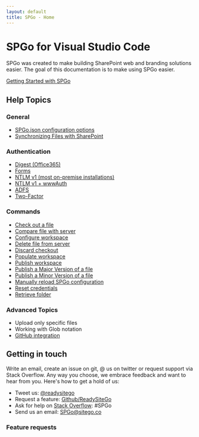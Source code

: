```yaml
---
layout: default
title: SPGo - Home
---
```


# SPGo for Visual Studio Code

SPGo was created to make building SharePoint web and branding solutions easier. The goal of this documentation is to make using SPGo easier.

[Getting Started with SPGo](https://github.com/readysitego/spgo/wiki/Getting-Started-with-SPGo)

## Help Topics
### General
* [SPGo.json configuration options](https://github.com/readysitego/spgo/wiki/Config-Options)
* [Synchronizing Files with SharePoint](https://github.com/readysitego/spgo/wiki/Synchronizing-Files-with-SharePoint)

### Authentication
* [Digest (Office365)](https://github.com/readysitego/spgo/wiki/ADFS-Authentication)
* [Forms](https://github.com/readysitego/spgo/wiki/Forms-Authentication)
* [NTLM v1 (most on-premise installations)](https://github.com/readysitego/spgo/wiki/NTLM-Authentication)
* [NTLM v1 + wwwAuth](https://github.com/readysitego/spgo/wiki/NTLM-www-Authentication)
* [ADFS](https://github.com/readysitego/spgo/wiki/ADFS-Authentication)
* [Two-Factor](https://github.com/readysitego/spgo/wiki/Two-Factor-Authentication)

### Commands
* [Check out a file](https://github.com/readysitego/spgo/wiki/Check-Out-File)
* [Compare file with server](https://github.com/readysitego/spgo/wiki/Compare-With-Server)
* [Configure workspace](https://github.com/readysitego/spgo/wiki/Configure-Workspace)
* [Delete file from server](https://github.com/readysitego/spgo/wiki/Delete-File)
* [Discard checkout](https://github.com/readysitego/spgo/wiki/Discard-Checkout)
* [Populate workspace](https://github.com/readysitego/spgo/wiki/Populate-Workspace)
* [Publish workspace](https://github.com/readysitego/spgo/wiki/Publish-Workspace)
* [Publish a Major Version of a file](https://github.com/readysitego/spgo/wiki/Publish-Major-File)
* [Publish a Minor Version of a file](https://github.com/readysitego/spgo/wiki/Publish-Minor-File)
* [Manually reload SPGo configuration](https://github.com/readysitego/spgo/wiki/Reload-Configuration)
* [Reset credentials](https://github.com/readysitego/spgo/wiki/Reset-Credentials)
* [Retrieve folder](https://github.com/readysitego/spgo/wiki/Retrieve-Folder)

### Advanced Topics
* Upload only specific files
* Working with Glob notation
* [GitHub integration](https://github.com/readysitego/spgo/wiki/Github-Integration)

## Getting in touch
Write an email, create an issue on git, @ us on twitter or request support via Stack Overflow. Any way you choose, we embrace feedback and want to hear from you. Here's how to get a hold of us:

* Tweet us: [@readysitego](https://twitter.com/ReadySiteGo)
* Request a feature: [Github/ReadySiteGo](https://github.com/readysitego/spgo/issues)
* Ask for help on [Stack Overflow](https://stackoverflow.com/): #SPGo
* Send us an email: [SPGo@sitego.co](mailto:spgo@sitego.co)

### Feature requests

